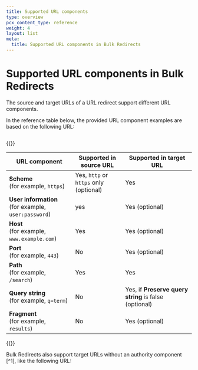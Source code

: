 ```yaml
---
title: Supported URL components
type: overview
pcx_content_type: reference
weight: 4
layout: list
meta:
  title: Supported URL components in Bulk Redirects
---
```


# Supported URL components in Bulk Redirects

The source and target URLs of a URL redirect support different URL components.

In the reference table below, the provided URL component examples are based on the following URL:

```txt
```

{{<table-wrap>}}

| URL component                                           | Supported in source URL                    | Supported in target URL                               |
| ------------------------------------------------------- | ------------------------------------------ | ----------------------------------------------------- |
| **Scheme**<br/>(for example, `https`)                   | Yes, `http` or `https` only<br/>(optional) | Yes                                                   |
| **User information**<br/>(for example, `user:password`) | yes                                        | Yes (optional)                                        |
| **Host**<br/>(for example, `www.example.com`)           | Yes                                        | Yes (optional)                                        |
| **Port**<br/>(for example, `443`)                       | No                                         | Yes (optional)                                        |
| **Path**<br/>(for example, `/search`)                   | Yes                                        | Yes                                                   |
| **Query string**<br/>(for example, `q=term`)            | No                                         | Yes, if **Preserve query string** is false (optional) |
| **Fragment**<br/>(for example, `results`)               | No                                         | Yes (optional)                                        |

{{</table-wrap>}}

Bulk Redirects also support target URLs without an authority component [^1], like the following URL:

```txt
